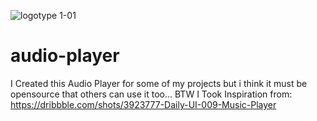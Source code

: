 ![logotype 1-01](https://user-images.githubusercontent.com/36637989/43321625-68955ffa-91a4-11e8-96df-d2231c255369.png)

# audio-player
I Created this Audio Player for some of my projects but i think it must be opensource that others can use it too...  BTW I Took Inspiration from: https://dribbble.com/shots/3923777-Daily-UI-009-Music-Player 
